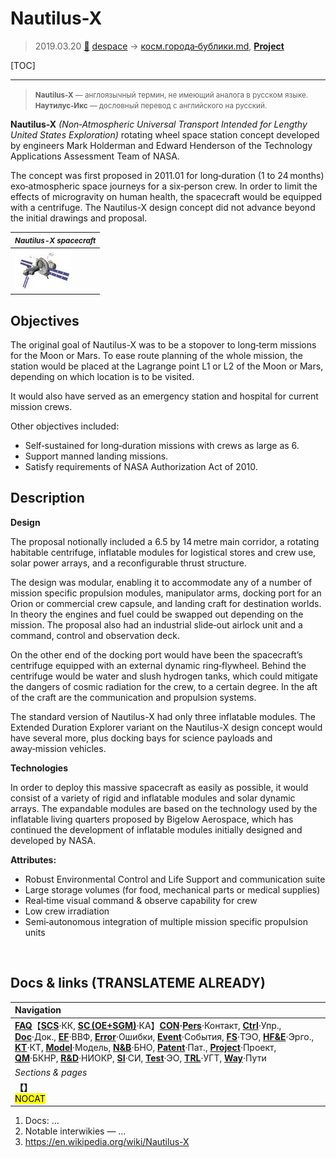 # Nautilus-X
> 2019.03.20 [🚀](../index/index.md) [despace](index.md) → [косм.города‑бублики.md](rwss.md), **[Project](project.md)**

[TOC]

---

> <small>**Nautilus-X** — англоязычный термин, не имеющий аналога в русском языке. **Наутилус‑Икс** — дословный перевод с английского на русский.</small>

**Nautilus-X** *(Non‑Atmospheric Universal Transport Intended for Lengthy United States Exploration)* rotating wheel space station concept developed by engineers Mark Holderman and Edward Henderson of the Technology Applications Assessment Team of NASA.

The concept was first proposed in 2011.01 for long‑duration (1 to 24 months) exo‑atmospheric space journeys for a six‑person crew. In order to limit the effects of microgravity on human health, the spacecraft would be equipped with a centrifuge. The Nautilus-X design concept did not advance beyond the initial drawings and proposal.

|<small>*Nautilus-X spacecraft*</small>|
|:--|
|[![](f/project/a/ais/nautilus_x_pic1_thumb.jpg)](f/project/a/ais/nautilus_x_pic1.png)|


## Objectives
The original goal of Nautilus-X was to be a stopover to long‑term missions for the Moon or Mars. To ease route planning of the whole mission, the station would be placed at the Lagrange point L1 or L2 of the Moon or Mars, depending on which location is to be visited.

It would also have served as an emergency station and hospital for current mission crews.

Other objectives included:

   - Self‑sustained for long‑duration missions with crews as large as 6.
   - Support manned landing missions.
   - Satisfy requirements of NASA Authorization Act of 2010.



## Description
**Design**

The proposal notionally included a 6.5 by 14 metre main corridor, a rotating habitable centrifuge, inflatable modules for logistical stores and crew use, solar power arrays, and a reconfigurable thrust structure.

The design was modular, enabling it to accommodate any of a number of mission specific propulsion modules, manipulator arms, docking port for an Orion or commercial crew capsule, and landing craft for destination worlds. In theory the engines and fuel could be swapped out depending on the mission. The proposal also had an industrial slide‑out airlock unit and a command, control and observation deck.

On the other end of the docking port would have been the spacecraft’s centrifuge equipped with an external dynamic ring‑flywheel. Behind the centrifuge would be water and slush hydrogen tanks, which could mitigate the dangers of cosmic radiation for the crew, to a certain degree. In the aft of the craft are the communication and propulsion systems.

The standard version of Nautilus-X had only three inflatable modules. The Extended Duration Explorer variant on the Nautilus-X design concept would have several more, plus docking bays for science payloads and away‑mission vehicles.

**Technologies**

In order to deploy this massive spacecraft as easily as possible, it would consist of a variety of rigid and inflatable modules and solar dynamic arrays. The expandable modules are based on the technology used by the inflatable living quarters proposed by Bigelow Aerospace, which has continued the development of inflatable modules initially designed and developed by NASA.

**Attributes:**

   - Robust Environmental Control and Life Support and communication suite
   - Large storage volumes (for food, mechanical parts or medical supplies)
   - Real‑time visual command & observe capability for crew
   - Low crew irradiation
   - Semi‑autonomous integration of multiple mission specific propulsion units



<p style="page-break-after:always"> </p>

## Docs & links (TRANSLATEME ALREADY)
|Navigation|
|:--|
|**[FAQ](faq.md)**【**[SCS](scs.md)**·КК, **[SC (OE+SGM)](sc.md)**·КА】**[CON](contact.md)·[Pers](person.md)**·Контакт, **[Ctrl](control.md)**·Упр., **[Doc](doc.md)**·Док., **[EF](ef.md)**·ВВФ, **[Error](error.md)**·Ошибки, **[Event](event.md)**·События, **[FS](fs.md)**·ТЭО, **[HF&E](hfe.md)**·Эрго., **[KT](kt.md)**·КТ, **[Model](model.md)**·Модель, **[N&B](nnb.md)**·БНО, **[Patent](патент.md)**·Пат., **[Project](project.md)**·Проект, **[QM](qm.md)**·БКНР, **[R&D](rnd.md)**·НИОКР, **[SI](si.md)**·СИ, **[Test](test.md)**·ЭО, **[TRL](trl.md)**·УГТ, **[Way](way.md)**·Пути|
|*Sections & pages*|
|**【[](.md)】**<br> <mark>NOCAT</mark>|

   1. Docs: …
   1. Notable interwikies — …
   1. <https://en.wikipedia.org/wiki/Nautilus-X>
